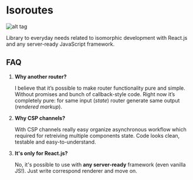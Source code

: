 # Isoroutes

![alt tag](https://api.travis-ci.org/joymax/isoroutes.svg)


Library to everyday needs related to isomorphic development with React.js and
any server-ready JavaScript framework.


##  FAQ

1. **Why another router?**

	I believe that it’s possible to make router functionality pure and simple.
	Without promises and bunch of callback-style code. Right now it’s completely pure:
	for same input (*state*) router generate same output (*rendered markup*).


1. **Why CSP channels?**

	With CSP channels really easy organize asynchronous workflow which required for
	retreiving multiple components state. Code looks clean, testable and easy-to-understand.


1. **It's only for React.js?**

	No, it's possible to use with **any server-ready** framework (even vanilla JS!).
	Just write correspond renderer and move on.